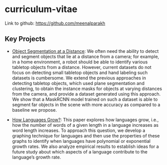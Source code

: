 # curriculum-vitae
Link to github: https://github.com/meenalparakh

## Key Projects
- [Object Segmentation at a Distance](https://drive.google.com/file/d/1w2DTYCwb1F-zNjG9VN_zUwCbnVA2Fj5w/view?usp=sharing): We often need the ability to detect and segment objects that lie at a distance from a camera; for example, in a home environment, a robot should be able to identify various tabletop objects from a distance. However, current datasets do not focus on detecting small tabletop objects and hand labeling such datasets is cumbersome. We extend the previous approaches in detecting tabletop objects, which used plane segmentation and clustering, to obtain the instance masks for objects at varying distances from the camera, and provide a dataset generated using this approach. We show that a MaskRCNN model trained on such a dataset is able to segment far objects in the scene with more accuracy as compared to a baseline we propose.

- [How Languages Grow?](https://drive.google.com/file/d/11uPJZO-29Sq4ErGGz2ROfrCpSaaymmV3/view?usp=sharing): This paper explores how languages grow, i.e., how the number of words of a given length in a language increases as word length increases. To approach this question, we develop a graphing technique for languages and then use the properties of these graphs to identify when languages have polynomial or exponential growth rates. We also analyze empirical results to establish ideas for a future study about which aspects of a language contribute to the language’s growth rate.
